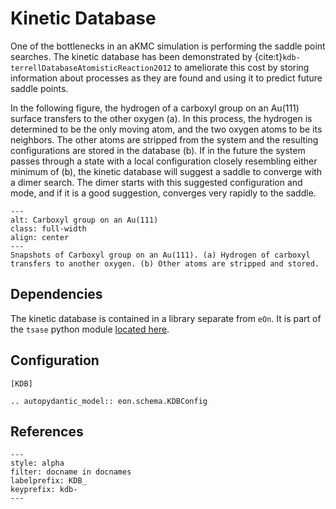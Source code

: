 # Kinetic Database

One of the bottlenecks in an aKMC simulation is performing the saddle point
searches. The kinetic database has been demonstrated by
{cite:t}`kdb-terrellDatabaseAtomisticReaction2012` to ameliorate this cost by
storing information about processes as they are found and using it to predict
future saddle points.

In the following figure, the hydrogen of a carboxyl group on an Au(111) surface
transfers to the other oxygen (a). In this process, the hydrogen is determined
to be the only moving atom, and the two oxygen atoms to be its neighbors. The
other atoms are stripped from the system and the resulting configurations are
stored in the database (b). If in the future the system passes through a state
with a local configuration closely resembling either minimum of (b), the kinetic
database will suggest a saddle to converge with a dimer search. The dimer starts
with this suggested configuration and mode, and if it is a good suggestion,
converges very rapidly to the saddle.

```{figure} ../fig/akmc-1.png
---
alt: Carboxyl group on an Au(111)
class: full-width
align: center
---
Snapshots of Carboxyl group on an Au(111). (a) Hydrogen of carboxyl transfers to another oxygen. (b) Other atoms are stripped and stored.
```

## Dependencies

The kinetic database is contained in a library separate from `eOn`. It is part
of the `tsase` python module [located here](http://theory.cm.utexas.edu/tsase).

## Configuration

```{code-block} ini
[KDB]
```

```{eval-rst}
.. autopydantic_model:: eon.schema.KDBConfig
```

## References

```{bibliography}
---
style: alpha
filter: docname in docnames
labelprefix: KDB_
keyprefix: kdb-
---
```
